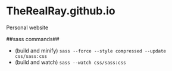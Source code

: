 # TheRealRay.github.io

Personal website

##sass commands##
* (build and minify)  ``` sass --force --style compressed --update css/sass:css ```
* (build and watch)   ``` sass --watch css/sass:css ```
